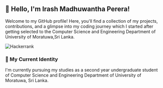 ## 👋 Hello, I'm Irash Madhuwantha Perera!

Welcome to my GitHub profile! Here, you'll find a collection of my projects, contributions, and a glimpse into my coding journey which I started after getting selected to the Computer Science and Engineering Department of University of Moratuwa,Sri Lanka.

![Hackerrank](https://img.shields.io/badge/HackerRank-#00EA64?style=for-the-badge&logo=HackerRank&logoColor=#000000)

### 🔭 My Current Identity 

I'm currently pursuing my studies as a second year undergraduate student of Computer Science and Engineering Department of University of Moratuwa, Sri Lanka.
